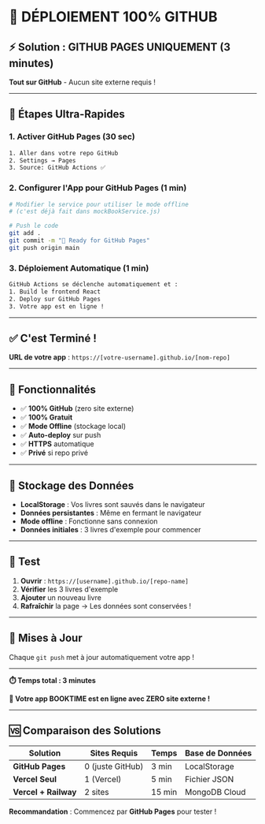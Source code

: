 # 🚀 DÉPLOIEMENT 100% GITHUB

## ⚡ Solution : GITHUB PAGES UNIQUEMENT (3 minutes)

**Tout sur GitHub** - Aucun site externe requis !

---

## 🎯 Étapes Ultra-Rapides

### 1. Activer GitHub Pages (30 sec)
```bash
1. Aller dans votre repo GitHub
2. Settings → Pages
3. Source: GitHub Actions ✅
```

### 2. Configurer l'App pour GitHub Pages (1 min)
```bash
# Modifier le service pour utiliser le mode offline
# (c'est déjà fait dans mockBookService.js)

# Push le code
git add .
git commit -m "🚀 Ready for GitHub Pages"
git push origin main
```

### 3. Déploiement Automatique (1 min)
```bash
GitHub Actions se déclenche automatiquement et :
1. Build le frontend React
2. Deploy sur GitHub Pages
3. Votre app est en ligne !
```

---

## ✅ C'est Terminé !

**URL de votre app** : `https://[votre-username].github.io/[nom-repo]`

---

## 🎯 Fonctionnalités

- ✅ **100% GitHub** (zero site externe)
- ✅ **100% Gratuit**  
- ✅ **Mode Offline** (stockage local)
- ✅ **Auto-deploy** sur push
- ✅ **HTTPS** automatique
- ✅ **Privé** si repo privé

---

## 💾 Stockage des Données

- **LocalStorage** : Vos livres sont sauvés dans le navigateur
- **Données persistantes** : Même en fermant le navigateur
- **Mode offline** : Fonctionne sans connexion
- **Données initiales** : 3 livres d'exemple pour commencer

---

## 📱 Test

1. **Ouvrir** : `https://[username].github.io/[repo-name]`
2. **Vérifier** les 3 livres d'exemple
3. **Ajouter** un nouveau livre
4. **Rafraîchir** la page → Les données sont conservées !

---

## 🔄 Mises à Jour

Chaque `git push` met à jour automatiquement votre app !

---

**⏱️ Temps total : 3 minutes**

**🎉 Votre app BOOKTIME est en ligne avec ZERO site externe !**

---

## 🆚 Comparaison des Solutions

| Solution | Sites Requis | Temps | Base de Données |
|----------|-------------|--------|------------------|
| **GitHub Pages** | 0 (juste GitHub) | 3 min | LocalStorage |
| **Vercel Seul** | 1 (Vercel) | 5 min | Fichier JSON |
| **Vercel + Railway** | 2 sites | 15 min | MongoDB Cloud |

**Recommandation** : Commencez par **GitHub Pages** pour tester !